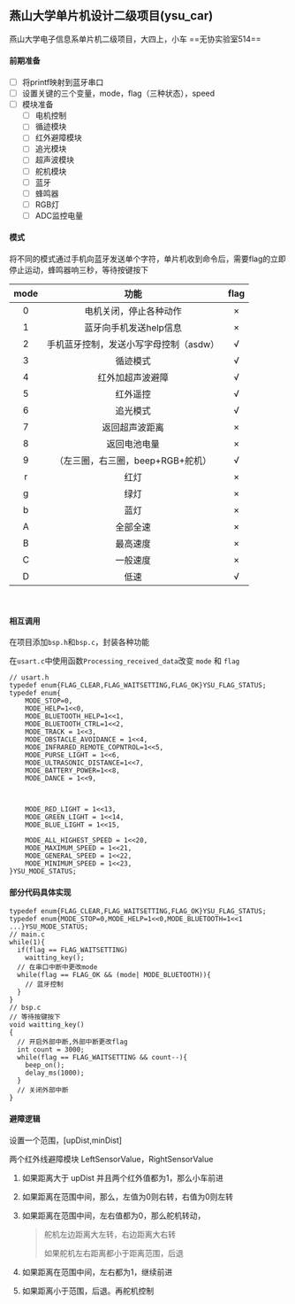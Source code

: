 ## 燕山大学单片机设计二级项目(ysu_car)
燕山大学电子信息系单片机二级项目，大四上，小车
==无协实验室514==

#### 前期准备

- [ ] 将printf映射到蓝牙串口
- [ ] 设置关键的三个变量，mode，flag（三种状态），speed
- [ ] 模块准备
  - [ ] 电机控制
  - [ ] 循迹模块
  - [ ] 红外避障模块
  - [ ] 追光模块
  - [ ] 超声波模块
  - [ ] 舵机模块
  - [ ] 蓝牙
  - [ ] 蜂鸣器
  - [ ] RGB灯
  - [ ] ADC监控电量

#### 模式

将不同的模式通过手机向蓝牙发送单个字符，单片机收到命令后，需要flag的立即停止运动，蜂鸣器响三秒，等待按键按下

| mode |                  功能                  | flag |
| :--: | :------------------------------------: | :--: |
|  0   |         电机关闭，停止各种动作         |  ×   |
|  1   |         蓝牙向手机发送help信息         |  ×   |
|  2   | 手机蓝牙控制，发送小写字母控制（asdw） |  √   |
|  3   |                循迹模式                |  √   |
|  4   |            红外加超声波避障            |  √   |
|  5   |                红外遥控                |  √   |
|  6   |                追光模式                |  √   |
|  7   |             返回超声波距离             |  ×   |
|  8   |              返回电池电量              |  ×   |
|  9   |   （左三圈，右三圈，beep+RGB+舵机）    |  √   |
|  r   |                  红灯                  |  ×   |
|  g   |                  绿灯                  |  ×   |
|  b   |                  蓝灯                  |  ×   |
|  A   |                全部全速                |  ×   |
|  B   |                最高速度                |  ×   |
|  C   |                一般速度                |  ×   |
|  D   |                  低速                  |  √   |

<br/>

#### 相互调用

在项目添加`bsp.h`和`bsp.c`，封装各种功能

在`usart.c`中使用函数`Processing_received_data`改变 `mode` 和 `flag`

```
// usart.h
typedef enum{FLAG_CLEAR,FLAG_WAITSETTING,FLAG_OK}YSU_FLAG_STATUS;
typedef enum{
	MODE_STOP=0,
	MODE_HELP=1<<0,
	MODE_BLUETOOTH_HELP=1<<1,
	MODE_BLUETOOTH_CTRL=1<<2,
	MODE_TRACK = 1<<3,
	MODE_OBSTACLE_AVOIDANCE = 1<<4,
	MODE_INFRARED_REMOTE_COPNTROL=1<<5,
	MODE_PURSE_LIGHT = 1<<6,
	MODE_ULTRASONIC_DISTANCE=1<<7,
	MODE_BATTERY_POWER=1<<8,
	MODE_DANCE = 1<<9,
	
	
	
	MODE_RED_LIGHT = 1<<13,
	MODE_GREEN_LIGHT = 1<<14,
	MODE_BLUE_LIGHT = 1<<15,
	
	MODE_ALL_HIGHEST_SPEED = 1<<20,
	MODE_MAXIMUM_SPEED = 1<<21,
	MODE_GENERAL_SPEED = 1<<22,
	MODE_MINIMUM_SPEED = 1<<23,
}YSU_MODE_STATUS;
```



#### 部分代码具体实现

```
typedef enum{FLAG_CLEAR,FLAG_WAITSETTING,FLAG_OK}YSU_FLAG_STATUS;
typedef enum{MODE_STOP=0,MODE_HELP=1<<0,MODE_BLUETOOTH=1<<1 ...}YSU_MODE_STATUS;
// main.c 
while(1){
  if(flag == FLAG_WAITSETTING)
    waitting_key();
  // 在串口中断中更改mode
  while(flag == FLAG_OK && (mode| MODE_BLUETOOTH)){
    // 蓝牙控制
  }
}
// bsp.c 
// 等待按键按下
void waitting_key()
{
  // 开启外部中断,外部中断更改flag
  int count = 3000;
  while(flag == FLAG_WAITSETTING && count--){
    beep_on();
    delay_ms(1000);
  }
  // 关闭外部中断
}
```

#### 避障逻辑

设置一个范围，[upDist,minDist]

两个红外线避障模块 LeftSensorValue，RightSensorValue

1. 如果距离大于 upDist 并且两个红外值都为1，那么小车前进

2. 如果距离在范围中间，那么，左值为0则右转，右值为0则左转

3. 如果距离在范围中间，左右值都为0，那么舵机转动，

   > 舵机左边距离大左转，右边距离大右转
   >
   > 如果舵机左右距离都小于距离范围，后退

4. 如果距离在范围中间，左右都为1，继续前进

5. 如果距离小于范围，后退。再舵机控制
